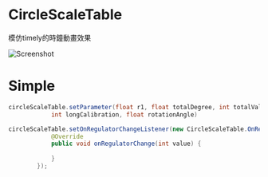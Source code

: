 # CircleScaleTable

模仿timely的時鐘動畫效果

![Screenshot](https://github.com/cuber5566/CircleScaleTable/blob/develop/app/src/main/res/drawable-mdpi/readme_p2.jpg)

# Simple
``` java
circleScaleTable.setParameter(float r1, float totalDegree, int totalValue, 
            int longCalibration, float rotationAngle)
```

``` java
circleScaleTable.setOnRegulatorChangeListener(new CircleScaleTable.OnRegulatorChangeListener() {
            @Override
            public void onRegulatorChange(int value) {
                
            }
        });
```
